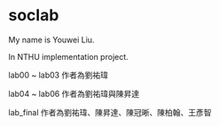 # soclab
My name is Youwei Liu.

In NTHU implementation project.

lab00 ~ lab03 作者為劉祐瑋

lab04 ~ lab06 作者為劉祐瑋與陳昇達

lab_final 作者為劉祐瑋、陳昇達、陳冠晰、陳柏翰、王彥智

